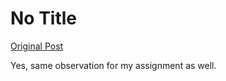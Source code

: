 # No Title

[Original Post](https://discourse.onlinedegree.iitm.ac.in/t/166189/19)

<p>Yes, same observation for my assignment as well.</p>